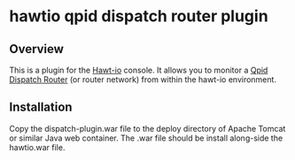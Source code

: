 # hawtio qpid dispatch router plugin
## Overview

This is a plugin for the [Hawt-io](http://hawt.io) console. It allows you to monitor a [Qpid Dispatch Router](http://qpid.apache.org/components/dispatch-router/) (or router network) from within the hawt-io environment.

## Installation

Copy the dispatch-plugin.war file to the deploy directory of Apache Tomcat or similar Java web container. The .war file should be install along-side the hawtio.war file.


